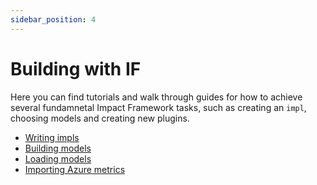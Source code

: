 ```yaml
---
sidebar_position: 4
---
```


# Building with IF

Here you can find tutorials and walk through guides for how to achieve several fundamnetal Impact Framework tasks, such as creating an `impl`, choosing models and creating new plugins.

* [Writing impls](./how-to-write-impls.md)
* [Building models](./how-to-build-models.md)
* [Loading models](./how-to-import-models.md)
* [Importing Azure metrics](./how-to-use-azure-vm.md)
